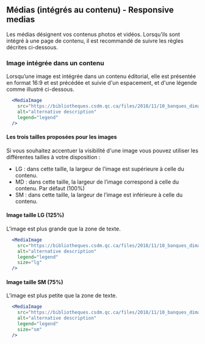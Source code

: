 ## Médias (intégrés au contenu) - Responsive medias
Les médias désignent vos contenus photos et vidéos. Lorsqu’ils sont intégré à une page de contenu, il est recommandé de suivre les règles décrites ci-dessous.

### Image intégrée dans un contenu
Lorsqu’une image est intégrée dans un contenu éditorial, elle est présentée en format 16:9 et est précédée et suivie d'un espacement, et d'une légende comme illustré ci-dessous.
```jsx
  <MediaImage
    src="https://bibliotheques.csdm.qc.ca/files/2018/11/10_banques_dimages_gratuites_libres_de_droits-300x169.jpg"
    alt="alternative description"
    legend="legend"
  />
```

#### Les trois tailles proposées pour les images
Si vous souhaitez accentuer la visibilité d'une image vous pouvez utiliser les différentes tailles à votre disposition :
- LG : dans cette taille, la largeur de l’image est supérieure à celle du contenu.
- MD : dans cette taille, la largeur de l’image correspond à celle du contenu. Par défaut (100%)
- SM : dans cette taille, la largeur de l’image est inférieure à celle du contenu.

#### Image taille LG (125%)
L’image est plus grande que la zone de texte.
```jsx
  <MediaImage
    src="https://bibliotheques.csdm.qc.ca/files/2018/11/10_banques_dimages_gratuites_libres_de_droits-300x169.jpg"
    alt="alternative description"
    legend="legend"
    size="lg"
  />
```

#### Image taille SM (75%)
L’image est plus petite que la zone de texte.
```jsx
  <MediaImage
    src="https://bibliotheques.csdm.qc.ca/files/2018/11/10_banques_dimages_gratuites_libres_de_droits-300x169.jpg"
    alt="alternative description"
    legend="legend"
    size="sm"
  />
```